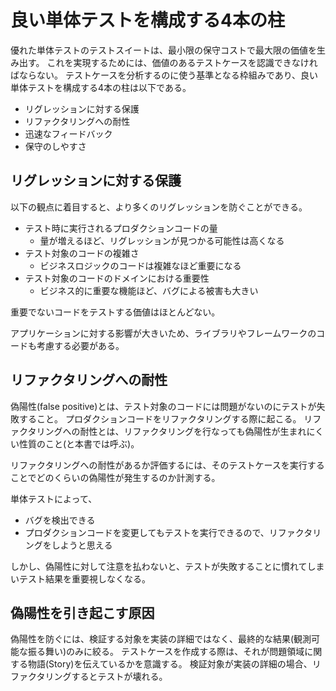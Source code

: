 # 良い単体テストを構成する4本の柱

優れた単体テストのテストスイートは、最小限の保守コストで最大限の価値を生み出す。
これを実現するためには、価値のあるテストケースを認識できなければならない。
テストケースを分析するのに使う基準となる枠組みであり、良い単体テストを構成する4本の柱は以下である。

- リグレッションに対する保護
- リファクタリングへの耐性
- 迅速なフィードバック
- 保守のしやすさ

## リグレッションに対する保護

以下の観点に着目すると、より多くのリグレッションを防ぐことができる。

- テスト時に実行されるプロダクションコードの量
  - 量が増えるほど、リグレッションが見つかる可能性は高くなる
- テスト対象のコードの複雑さ
  - ビジネスロジックのコードは複雑なほど重要になる
- テスト対象のコードのドメインにおける重要性
  - ビジネス的に重要な機能ほど、バグによる被害も大きい

重要でないコードをテストする価値はほとんどない。

アプリケーションに対する影響が大きいため、ライブラリやフレームワークのコードも考慮する必要がある。

## リファクタリングへの耐性

偽陽性(false positive)とは、テスト対象のコードには問題がないのにテストが失敗すること。
プロダクションコードをリファクタリングする際に起こる。
リファクタリングへの耐性とは、リファクタリングを行なっても偽陽性が生まれにくい性質のこと(と本書では呼ぶ)。

リファクタリングへの耐性があるか評価するには、そのテストケースを実行することでどのくらいの偽陽性が発生するのか計測する。

単体テストによって、

- バグを検出できる
- プロダクションコードを変更してもテストを実行できるので、リファクタリングをしようと思える

しかし、偽陽性に対して注意を払わないと、テストが失敗することに慣れてしまいテスト結果を重要視しなくなる。

## 偽陽性を引き起こす原因

偽陽性を防ぐには、検証する対象を実装の詳細ではなく、最終的な結果(観測可能な振る舞い)のみに絞る。
テストケースを作成する際は、それが問題領域に関する物語(Story)を伝えているかを意識する。
検証対象が実装の詳細の場合、リファクタリングするとテストが壊れる。
